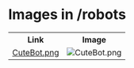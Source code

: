 # Images in /robots

<!-- This README lists all image files in the /robots directory -->
<table>
  <tr>
    <th>Link</th>
    <th>Image</th>
  </tr>
  <tr>
    <td><a href="https://images.jointheleague.org/robots/CuteBot.png">CuteBot.png</a></td>
    <td><img src="https://images.jointheleague.org/robots/CuteBot.png" alt="CuteBot.png" style="max-width:200px; max-height:200px;"></td>
  </tr>
</table>

